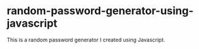 # random-password-generator-using-javascript
This is a random password generator I created using Javascript.
